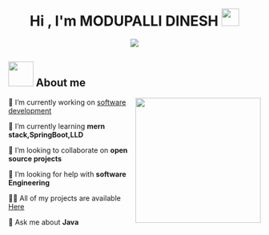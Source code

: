 <h1 align="center">Hi , I'm MODUPALLI DINESH <img src="https://media.giphy.com/media/hvRJCLFzcasrR4ia7z/giphy.gif" width="35"></h1>
<p align="center">
  <a href="https://github.com/DenverCoder1/readme-typing-svg"><img src="https://readme-typing-svg.herokuapp.com?font=Time+New+Roman&color=%23C8BE25&size=25&center=true&vCenter=true&width=600&height=100&lines=I+am+a+passionate+Software+Engineer;Always+love+learning+new+technologies"></a>
</p>

## <picture><img src = "https://github.com/7oSkaaa/7oSkaaa/blob/main/Images/about_me.gif?raw=true" width = 50px></picture> About me

<picture> <img align="right" src="https://github.com/7oSkaaa/7oSkaaa/blob/main/Images/Right_Side.gif?raw=true" width = 250px></picture>

🔭 I’m currently working on [software development](https://github.com/Dinesh6304/Dinesh6304)

🌱 I’m currently learning **mern stack,SpringBoot,LLD**

👯 I’m looking to collaborate on **open source projects**

🤝 I’m looking for help with **software Engineering**

👨‍💻 All of my projects are available  [Here](https://github.com/karthik8611)

<!--📝 I regularly write articles on [Medium](https://medium.com/@mkarthik6768)-->

💬 Ask me about **Java**

